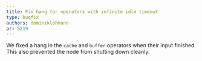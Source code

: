 ```yaml
---
title: Fix hang for operators with infinite idle timeout
type: bugfix
authors: dominiklohmann
pr: 5219
---
```


We fixed a hang in the `cache` and `buffer` operators when their input finished.
This also prevented the node from shutting down cleanly.
